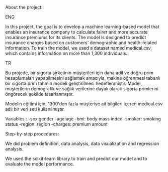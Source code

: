 About the project:

ENG

In this project, the goal is to develop a machine learning-based model that enables an insurance company to calculate fairer and more accurate insurance premiums for its clients. The model is designed to predict insurance charges based on customers' demographic and health-related information.
To train the model, we used a dataset named medical.csv, which contains information on more than 1,300 individuals.

TR

Bu projede, bir sigorta şirketinin müşterileri için daha adil ve doğru prim hesaplamaları yapabilmesini sağlamak amacıyla, makine öğrenmesi tabanlı bir sigorta prim tahmin modeli geliştirilmesi hedeflenmiştir. Model, müşterilerin demografik ve sağlık verilerine dayalı olarak sigorta primlerini öngörecek şekilde tasarlanmıştır.

Modelin eğitimi için, 1300'den fazla müşteriye ait bilgileri içeren medical.csv adlı bir veri seti kullanılmıştır.


Variables :
-sex:gender 
-age:age
-bmi: body mass index
-smoker: smoking status
-region: region
-charges: premium amount

Step-by-step procedures:

We did problem definition, data analysis, data visualization and regression analysis.

We used the scikit-learn library to train and predict our model and to evaluate the model performance.
